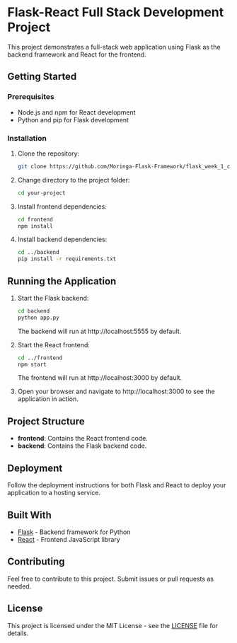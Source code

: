 # Flask-React Full Stack Development Project

This project demonstrates a full-stack web application using Flask as the backend framework and React for the frontend.

## Getting Started

### Prerequisites

- Node.js and npm for React development
- Python and pip for Flask development

### Installation

1. Clone the repository:

    ```bash
    git clone https://github.com/Moringa-Flask-Framework/flask_week_1_code_challenge.git
    ```

2. Change directory to the project folder:

    ```bash
    cd your-project
    ```

3. Install frontend dependencies:

    ```bash
    cd frontend
    npm install
    ```

4. Install backend dependencies:

    ```bash
    cd ../backend
    pip install -r requirements.txt
    ```

## Running the Application

1. Start the Flask backend:

    ```bash
    cd backend
    python app.py
    ```

    The backend will run at http://localhost:5555 by default.

2. Start the React frontend:

    ```bash
    cd ../frontend
    npm start
    ```

    The frontend will run at http://localhost:3000 by default.

3. Open your browser and navigate to http://localhost:3000 to see the application in action.

## Project Structure

- **frontend**: Contains the React frontend code.
- **backend**: Contains the Flask backend code.

## Deployment

Follow the deployment instructions for both Flask and React to deploy your application to a hosting service.

## Built With

- [Flask](https://flask.palletsprojects.com/) - Backend framework for Python
- [React](https://reactjs.org/) - Frontend JavaScript library

## Contributing

Feel free to contribute to this project. Submit issues or pull requests as needed.

## License

This project is licensed under the MIT License - see the [LICENSE](LICENSE) file for details.

